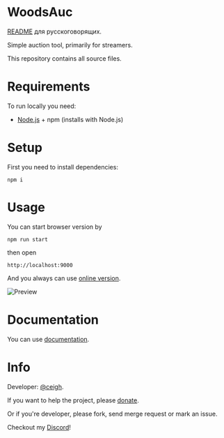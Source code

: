 # WoodsAuc

[README](https://gitlab.com/WoodsAuc/woodsauc.gitlab.io/blob/master/RU.README.md 'Русские вперед!') 
для русскоговорящих. 

Simple auction tool, primarily for streamers.

This repository contains all source files.

# Requirements

To run locally you need:

- [Node.js](https://nodejs.org 'NodeJS') + npm (installs with Node.js)

# Setup

First you need to install dependencies:

`npm i`

# Usage

You can start browser version by 

`npm run start`

then open 

`http://localhost:9000`

And you always can use [online version](https://woodsauc.gitlab.io 'WoodsAuc').

![Preview](https://gitlab.com/WoodsAuc/woodsauc.gitlab.io/raw/master/demo.png 'WoodsAuc')

# Documentation

You can use [documentation](https://woodsauc.gitlab.io/dev/).

# Info

Developer: [@ceigh](https://gitlab.com/ceigh 'Artjom Löbsack').

If you want to help the project, please [donate](https://www.donationalerts.com/r/hecig 'Hecigs DonationAlerts').

Or if you're developer, please fork, send merge request or mark an issue.

Checkout my [Discord](https://discord.gg/pa4qbtk 'WoodsAuc')!
